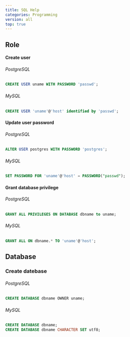 ```yaml
---
title: SQL Help
categories: Programming
version: all
top: true
---
```


## Role

#### Create user

###### PostgreSQL

```sql
CREATE USER uname WITH PASSWORD 'passwd';
```

###### MySQL

```sql
CREATE USER 'uname'@'host' identified by 'passwd';
```
#### Update user password


###### PostgreSQL
```sql
ALTER USER postgres WITH PASSWORD 'postgres';
```


###### MySQL

```sql
SET PASSWORD FOR 'uname'@'host' = PASSWORD("passwd");
```

#### Grant database privilege

###### PostgreSQL

```sql
GRANT ALL PRIVILEGES ON DATABASE dbname to uname;
```

###### MySQL

```sql
GRANT ALL ON dbname.* TO 'uname'@'host';

```



## Database

### Create datebase

###### PostgreSQL

```sql
CREATE DATABASE dbname OWNER uname;
```

###### MySQL

```sql
CREATE DATABASE dbname;
CREATE DATABASE dbname CHARACTER SET utf8;
```

